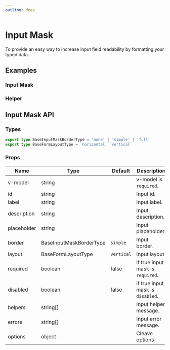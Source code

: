 ```yaml
---
outline: deep
---
```


<script setup lang="ts">
import InputMaskExample from './demo/input-mask/input-mask-example.vue'
import InputMaskHelper from './demo/input-mask/input-mask-helper.vue'
</script>

# Input Mask

To provide an easy way to increase input field readability by formatting your typed data.

## Examples

### Input Mask

<!--@include: ./demo/input-mask/input-mask-example.md-->

### Helper

<!--@include: ./demo/input-mask/input-mask-helper.md-->

## Input Mask API

### Types

```ts
export type BaseInputMaskBorderType = 'none' | 'simple' | 'full'
export type BaseFormLayoutType = `horizontal` `vertical`
```

### Props

| Name        | Type                    | Default    | Description                       |
| ----------- | ----------------------- | ---------- | --------------------------------- |
| v-model     | string                  |            | v-model is `required`.            |
| id          | string                  |            | Input id.                         |
| label       | string                  |            | Input label.                      |
| description | string                  |            | Input description.                |
| placeholder | string                  |            | Input placeholder.                |
| border      | BaseInputMaskBorderType | `simple`   | Input border.                     |
| layout      | BaseFormLayoutType      | `vertical` | Input layout.                     |
| required    | boolean                 | false      | if true input mask is `required`. |
| disabled    | boolean                 | false      | if true input mask is `disabled`. |
| helpers     | string[]                |            | Input helper message.             |
| errors      | string[]                |            | Input error message.              |
| options     | object                  |            | Cleave options                    |

